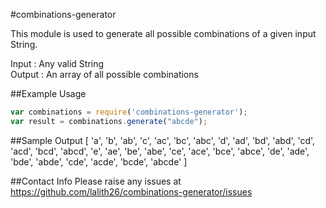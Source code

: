 #combinations-generator

This module is used to generate all possible combinations of a given input String.

Input : Any valid String  
Output : An array of all possible combinations  

##Example Usage
```javascript
var combinations = require('combinations-generator');
var result = combinations.generate("abcde");
```
##Sample Output
[ 'a',
  'b',
  'ab',
  'c',
  'ac',
  'bc',
  'abc',
  'd',
  'ad',
  'bd',
  'abd',
  'cd',
  'acd',
  'bcd',
  'abcd',
  'e',
  'ae',
  'be',
  'abe',
  'ce',
  'ace',
  'bce',
  'abce',
  'de',
  'ade',
  'bde',
  'abde',
  'cde',
  'acde',
  'bcde',
  'abcde' ]

  ##Contact Info
  Please raise any issues at
  https://github.com/lalith26/combinations-generator/issues
